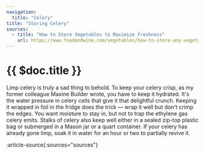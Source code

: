 ```yaml
---
navigation:
  title: "Celery"
title: "Storing Celery"
sources:
  - title: "How to Store Vegetables to Maximize Freshness"
    url: https://www.foodandwine.com/vegetables/how-to-store-any-vegetable
---
```


# {{ $doc.title }}

Limp celery is truly a sad thing to behold. To keep your celery crisp, as my former colleague Maxine Builder wrote, you have to keep it hydrated. It's the water pressure in celery cells that give it that delightful crunch. Keeping it wrapped in foil in the fridge does the trick — wrap it well but don't crimp the edges. You want moisture to stay in, but not to trap the ethylene gas celery emits. Stalks of celery also keep well either in a sealed zip-top plastic bag or submerged in a Mason jar or a quart container. If your celery has already gone limp, soak it in water for an hour or two to partially revive it.

:article-source{:sources="sources"}